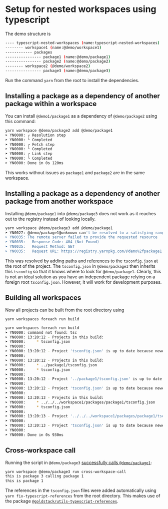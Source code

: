 # Setup for nested workspaces using typescript

The demo structure is 

```bash
---- typescript-nested-workspaces (name:typescript-nested-workspaces)
-------- workspace1 (name:@demo/workspace1)
------------ packages
---------------- package1 (name:@demo/package1)
---------------- package2 (name:@demo/package2)
-------- workspace2 (@demo/workspace2)
---------------- package3 (name:@demo/package3)
```

Run the command `yarn` from the root to install the dependencies.

## Installing a package as a dependency of another package within a workspace

You can install `@demo1/package1` as a dependency of `@demo/package2` using this command:

```bash
yarn workspace @demo/package2 add @demo/package1
➤ YN0000: ┌ Resolution step
➤ YN0000: └ Completed
➤ YN0000: ┌ Fetch step
➤ YN0000: └ Completed
➤ YN0000: ┌ Link step
➤ YN0000: └ Completed
➤ YN0000: Done in 0s 120ms
```

This works without issues as `package1` and `package2` are in the same workspace.

## Installing a package as a dependency of another package from another workspace

Installing `@demo/package1` into `@demo/package3` does not work as it reaches out to the registry instead of looking locally.

```bash
yarn workspace @demo/package3 add @demo/package1
➤ YN0027: @demo/package1@unknown can't be resolved to a satisfying range
➤ YN0035: The remote server failed to provide the requested resource
➤ YN0035:   Response Code: 404 (Not Found)
➤ YN0035:   Request Method: GET
➤ YN0035:   Request URL: https://registry.yarnpkg.com/@demo%2fpackage1

```

This was resolved by adding [paths](https://github.com/forgetso/typescript-yarn-nested-workspaces/blob/ecc6dd4980b50c4f5aad6b277e3d7840deb19b97/tsconfig.json#L7-L40)
and [references](https://github.com/forgetso/typescript-yarn-nested-workspaces/blob/ecc6dd4980b50c4f5aad6b277e3d7840deb19b97/tsconfig.json#L48-L69)
to the `tsconfig.json` at the root of the project. The `tsconfig.json` in `@demo/package3` then inherits this `tsconfig`
so that it knows where to look for `@demo/package1`. Clearly, this is not an ideal solution as you have an independent
package relying on a foreign root `tsconfig.json`. However, it will work for development purposes.

## Building all workspaces

Now all projects can be built from the root directory using

`yarn workspaces foreach run build`

```bash
yarn workspaces foreach run build
➤ YN0000: command not found: tsc
➤ YN0000: 13:20:12 - Projects in this build: 
➤ YN0000:     * tsconfig.json
➤ YN0000: 
➤ YN0000: 13:20:12 - Project 'tsconfig.json' is up to date because newest input 'src/index.ts' is older than oldest output 'build/src/index.js'
➤ YN0000: 
➤ YN0000: 13:20:12 - Projects in this build: 
➤ YN0000:     * ../package1/tsconfig.json
➤ YN0000:     * tsconfig.json
➤ YN0000: 
➤ YN0000: 13:20:12 - Project '../package1/tsconfig.json' is up to date because newest input '../package1/src/index.ts' is older than oldest output '../package1/build/src/index.js'
➤ YN0000: 
➤ YN0000: 13:20:12 - Project 'tsconfig.json' is up to date because newest input 'src/index.ts' is older than oldest output 'build/src/index.js'
➤ YN0000: 
➤ YN0000: 13:20:13 - Projects in this build: 
➤ YN0000:     * ../../../workspace1/packages/package1/tsconfig.json
➤ YN0000:     * tsconfig.json
➤ YN0000: 
➤ YN0000: 13:20:13 - Project '../../../workspace1/packages/package1/tsconfig.json' is up to date because newest input '../../../workspace1/packages/package1/src/index.ts' is older than oldest output '../../../workspace1/packages/package1/build/src/index.js'
➤ YN0000: 
➤ YN0000: 13:20:13 - Project 'tsconfig.json' is up to date because newest input 'src/index.ts' is older than oldest output 'build/src/index.js'
➤ YN0000: 
➤ YN0000: Done in 0s 930ms

```

## Cross-workspace call

Running the script in `@demo/package3` [successfully calls `@demo/package1`](https://github.com/forgetso/typescript-yarn-nested-workspaces/blob/ecc6dd4980b50c4f5aad6b277e3d7840deb19b97/packages/workspace2/packages/package3/src/index.ts#L1):

```bash
yarn workspace @demo/package3 run cross-workspace-call                             
this is package 3 calling package 1
this is package 1
```

The references in the `tsconfig.json` files were added automatically using `yarn fix-typescript-references` from the
root directory. This makes use of the package [`@goldstack/utils-typescript-references`](https://github.com/goldstack/goldstack/tree/master/workspaces/templates-lib/packages/utils-typescript-references#usage).